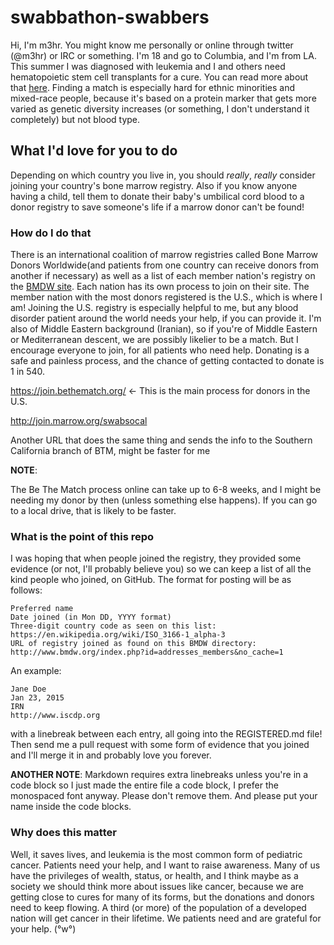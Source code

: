 # swabbathon-swabbers
Hi, I'm m3hr. You might know me personally or online through twitter (@m3hr) or IRC or something. I'm 18 and go to Columbia, and I'm from LA. This summer I was diagnosed with leukemia and I and others need hematopoietic stem cell transplants for a cure. You can read more about that [here](https://en.wikipedia.org/wiki/Hematopoietic_stem_cell_transplantation). Finding a match is especially hard for ethnic minorities and mixed-race people, because it's based on a protein marker that gets more varied as genetic diversity increases (or something, I don't understand it completely) but not blood type.

## What I'd love for you to do
Depending on which country you live in, you should *really*, *really* consider joining your country's bone marrow registry. Also if you know anyone having a child, tell them to donate their baby's umbilical cord blood to a donor registry to save someone's life if a marrow donor can't be found!

### How do I do that
There is an international coalition of marrow registries called Bone Marrow Donors Worldwide(and patients from one country can receive donors from another if necessary) as well as a list of each member nation's registry on the [BMDW site](https://www.bmdw.org/index.php?id=addresses_members&no_cache=1). Each nation has its own process to join on their site. The member nation with the most donors registered is the U.S., which is where I am! Joining the U.S. registry is especially helpful to me, but any blood disorder patient around the world needs your help, if you can provide it. I'm also of Middle Eastern background (Iranian), so if you're of Middle Eastern or Mediterranean descent, we are possibly likelier to be a match. But I encourage everyone to join, for all patients who need help. Donating is a safe and painless process, and the chance of getting contacted to donate is 1 in 540.

https://join.bethematch.org/ <- This is the main process for donors in the U.S.

http://join.marrow.org/swabsocal

Another URL that does the same thing and sends the info to the Southern California branch of BTM, might be faster for me

**NOTE**: 

The Be The Match process online can take up to 6-8 weeks, and I might be needing my donor by then (unless something else happens). If you can go to a local drive, that is likely to be faster.
### What is the point of this repo
I was hoping that when people joined the registry, they provided some evidence (or not, I'll probably believe you) so we can keep a list of all the kind people who joined, on GitHub.
The format for posting will be as follows:
```
Preferred name
Date joined (in Mon DD, YYYY format)
Three-digit country code as seen on this list: https://en.wikipedia.org/wiki/ISO_3166-1_alpha-3
URL of registry joined as found on this BMDW directory: http://www.bmdw.org/index.php?id=addresses_members&no_cache=1
```

An example:

```
Jane Doe
Jan 23, 2015
IRN
http://www.iscdp.org 
```

with a linebreak between each entry, all going into the REGISTERED.md file! Then send me a pull request with some form of evidence that you joined and I'll merge it in and probably love you forever.

**ANOTHER NOTE**:
Markdown requires extra linebreaks unless you're in a code block so I just made the entire file a code block, I prefer the monospaced font anyway. Please don't remove them. And please put your name inside the code blocks.

### Why does this matter
Well, it saves lives, and leukemia is the most common form of pediatric cancer. Patients need your help, and I want to raise awareness. Many of us have the privileges of wealth, status, or health, and I think maybe as a society we should think more about issues like cancer, because we are getting close to cures for many of its forms, but the donations and donors need to keep flowing. A third (or more) of the population of a developed nation will get cancer in their lifetime. We patients need and are grateful for your help. (°w°)
